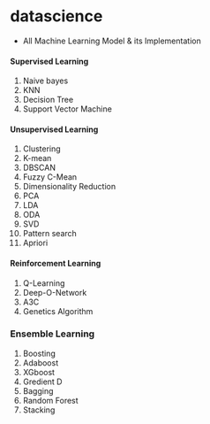 # datascience
- All Machine Learning Model & its Implementation
#### Supervised Learning 
1. Naive bayes
2. KNN
3. Decision Tree
4. Support Vector Machine 
#### Unsupervised Learning 
1.  Clustering
  1. K-mean
  2. DBSCAN
  3. Fuzzy C-Mean
2. Dimensionality Reduction
  1. PCA
  2. LDA
  3. ODA
  4. SVD
3. Pattern search
  1. Apriori
#### Reinforcement Learning
1. Q-Learning
2. Deep-O-Network
3. A3C
4. Genetics Algorithm
### Ensemble Learning
1.  Boosting
   1. Adaboost
   2. XGboost
   3. Gredient D
2.  Bagging
  1. Random Forest
3. Stacking 

